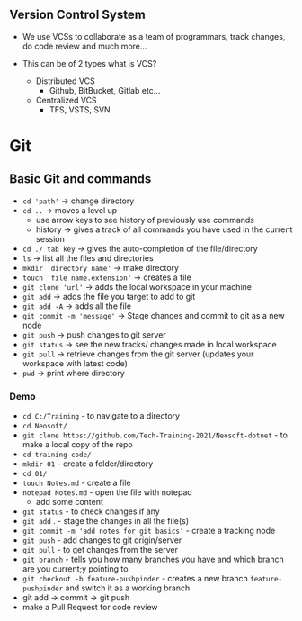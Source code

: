 ## Version Control System
- We use VCSs to collaborate as a team of programmars, track changes, do code review and much more...
- This can be of 2 types
what is VCS?

	- Distributed VCS
		- Github, BitBucket, Gitlab etc...
	- Centralized VCS
		- TFS, VSTS, SVN
# Git
## Basic Git and commands
- `cd 'path'` -> change directory
- `cd ..` -> moves a level up
	- use arrow keys to see history of previously use commands
	- history -> gives a track of all commands you have used in the current session
- `cd ./ tab key` -> gives the auto-completion of the file/directory
- `ls` -> list all the files and directories
- `mkdir 'directory name'` -> make directory
- `touch 'file name.extension'` -> creates a file
- `git clone 'url'` -> adds the local workspace in your machine
- `git add` -> adds the file you target to add to git
- `git add -A` -> adds all the file
- `git commit -m 'message'` -> Stage changes and commit to git as a new node
- `git push` -> push changes to git server
- `git status` -> see the new tracks/ changes made in local workspace
- `git pull` -> retrieve changes from the git server (updates your workspace with latest code)
- `pwd` -> print where directory

### Demo	
- `cd C:/Training`   - to navigate to a directory
- `cd Neosoft/`
- `git clone https://github.com/Tech-Training-2021/Neosoft-dotnet` - to make a local copy of the repo
- `cd training-code/`
- `mkdir 01` - create a folder/directory
- `cd 01/`
- `touch Notes.md` - create a file
- `notepad Notes.md` - open the file with notepad
	- add some content
- `git status` - to check changes if any
- `git add` . - stage the changes in all the file(s)
- `git commit -m 'add notes for git basics'` - create a tracking node
- `git push` - add changes to git origin/server
- `git pull` - to get changes from the server
- `git branch` - tells you how many branches you have and which branch are you current;y pointing to.
- `git checkout -b feature-pushpinder` - creates a new branch `feature-pushpinder` and switch it as a working branch.
- git add -> commit -> git push
- make a Pull Request for code review



